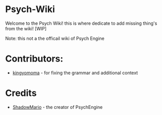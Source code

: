 # Psych-Wiki

Welcome to the Psych Wiki! this is where dedicate to add missing thing's from the wiki! [WIP]

Note: this not a the officail wiki of Psych Engine

# Contributors:
- [kingyomoma](https://github.com/kingyomoma) - for fixing the grammar and additional context

# Credits
- [ShadowMario](https://github.com/ShadowMario) - the creator of PsychEngine
